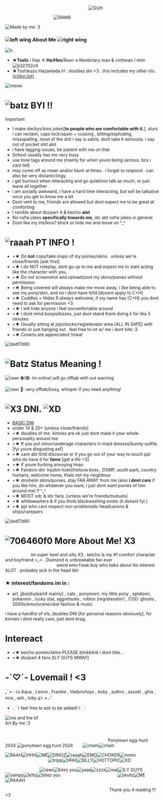                                                                 ![GUH](https://rock.ju.mp/assets/images/gallery01/2c76af8f.png?v=f29541da)

            ![RAWR](https://64.media.tumblr.com/4cb467adf5421494a6c4929f7a6db8fd/166344cc9954bba2-e0/s540x810/727da5780341da9e1ec4a751d5960f55ac0604d6.gifv)

![Made by me :3](https://media.discordapp.net/attachments/1086954357091745812/1199661463057473577/Untitled394_20240124182423.png?ex=665e430d&is=665cf18d&hm=a0f3abe2f8cb124f70a4630a08da041dbf294f8c681f58aadf7ccd24f20b61e6&=&format=webp&quality=lossless&width=1025&height=342)
### ![left wing](https://cdn.discordapp.com/attachments/1086954357091745812/1199669554817802281/Untitled395_20240124185809.png?ex=665e4a96&is=665cf916&hm=6e04b26a25d12f01af873992e6824fa7a2ef23d37899379f00a81079011861b6&) About Me ![right wing](https://cdn.discordapp.com/attachments/1086954357091745812/1199669548375359609/Untitled395_20240124185806.png?ex=665e4a95&is=665cf915&hm=2a8e5f37e3b7248cf87106e206aa90bfee6839509a2ac02b2511233ed0cb8527&)
![h](https://ponytown.ju.mp/assets/images/gallery10/6c60ac99.gif?v=f5d952f9)
  - ★**Toshi** / Haz  𖤐 **He/Him**/Rawr 𖦹 Nonbinary man & cinthean / mlm ![b32702c9](https://wilardo.crd.co/assets/images/gallery14/ec2291ee.gif?v=ee8a995d)
  - ★Toshikazu Hazamada irl : doubles dni <3 . this includes my other irls . [{irl/kin list}](https://rentry.co/VampToshikazu)

![meow](https://autism.crd.co/assets/images/gallery01/235aabb0.png?v=69d6a439)

# ![batz](https://rock.ju.mp/assets/images/gallery13/4fde9133.gif?v=f29541da) **BYI** !!
> [!IMPORTANT] 
> -  I make die/kys/kms jokes[**to people who are comfortable with it.**], slurs i can reclaim, caps lock/spam + cussing , bitting/exploding, missspelling. most of the shit i say is satire, dont take it seriously. i say out of pocket shit alot
> -  i have lagging issues, be patient with me on that
> -  School usually has me very busy
> -  use tone tags around me (mainly for when youre being serious. bcs i cant tell) 
> -  may come off as mean and/or blunt at times . i forget to respond . can also be very distant/clingy.
> -  i get burnout when interacting and go quiet/not talk as much, or just leave all together
> -  i am socially awkward, i have a hard time interacting, but will be talkative once you get to know me a bit
> -  Dont vent to me, friends are allowed but dont expect me to be great at comforting
> -  I ramble about diu/part 4 & keicho **alot**
> -  No nsfw jokes **specifically towards me**, idc abt nsfw jokes in general
> -  Dont like my irls/kins? block or hide me and move on ^_^

# ![raaah](https://rock.ju.mp/assets/images/gallery17/d2d652b5.png?v=f29541da) PT INFO !
- =★ Do **not** copy/take inspo of my ponies/skins . unless we're close/friends [ask first]
- =★ I do NOT roleplay, dont go up to me and expect me to start acting like the character with you.
- =★ Do not screenshot and upload/post my skins/ponies without permission.
- =★ Being covered will always make me move away, i like being able to see my pony/skin, and no i dont have tt/td [doesnt apply to C+H]
- =★ Cuddles + Hides R always welcome, if my name has [C+H] you dont need to ask for permission <3
- =★ i will hide anyone i feel uncomfortable around
- =★ i dont mind boops/kisses, just dont stand there doing it for like 5 minutes
- =★ Usually sitting at jojo/docks/regretevator area [ALL IN SAFE] with friends or just hanging out . feel free to int w/ me i dont bite :3
- =★ Crowns are appreciated !mwa!

![dad17d80](https://autism.crd.co/assets/images/gallery01/61387993.png?v=69d6a439)

# ![Batz](https://autism.crd.co/assets/images/gallery07/dcc63613.gif?v=69d6a439) Status Meaning !
![rawr](https://wilardo.crd.co/assets/images/gallery23/c06d76c0.gif?v=ee8a995d) ⛔/🟢: im online!,will go offtab with out warning 

![rawr](https://wilardo.crd.co/assets/images/gallery23/c06d76c0.gif?v=ee8a995d) 🌙: very offtab/busy, whisper if you need anything!


# ![X3](https://literature.crd.co/assets/images/gallery05/a227b58e.gif?v=0b76180b) DNI. ![XD](https://wilardo.crd.co/assets/images/gallery18/7726ea4c.png?v=ee8a995d)
- [BASIC DNI](https://dni-criteria.carrd.co/)
- under 14 & 20+ [unless close/friends]
- =★ doubles of me. kinnies are ok just dont make it your whole personality around me
- =★ If you put minor/underage characters in maid dresses/bunny outfits [fyi youre disgusting asf]
- =★ care abt tt/td discourse or if you go out of your way to touch ppl who do have it for **fame** [get a life <3]
- =★ if youre fucking annoying lmao
- =★ Fandom dni: hazbin hotel/helluva boss , DSMP, south park, country humans, welcome home, thats not my neighbour
- =★ stroheim skins/ponies. stay FAR AWAY from me (also **i dont care** if you like him, do whatever you want, i just dont want ponies of him around me) !! ^_^
- =★ MOST sdc & sbr fans. [unless we're friends/mutuals]
- =★ whitewashers & if you think blackwashing exists (it doesnt fyi.)
- =★ ppl who cant respect non-problematic headcanons & ships/rarepairs
  
![dad17d80](https://autism.crd.co/assets/images/gallery01/61387993.png?v=69d6a439)
# ![706460f0](https://literature.crd.co/assets/images/gallery05/46ec6a57.gif?v=0b76180b) More About Me! X3
      im super kewl and silly X3 . keicho is my #1 comfort character and boyfriend >_< . Diamond is unbreakable fan ever
            weird emo freak boy who talks about his interest ALOT . probably sick in the head tbh 

### ★ interest/fandoms im in :
- art, jjba[diu/part4 mainly] , cats , ponytown, my little pony , splatoon, pokemon , lucky star, aggretsuko , roblox [regretevator] , COD: ghosts , 2000s/emo/scene/vkei fashion & music

i have a handful of irls, doubles DNI [for personal reasons obviously], for kinnies i dont really care, just dont brag. 
# Intereact
- =★ keicho ponies/skins PLEASE *blinkblink* i dont bite... 
- =★ diu/part 4 fans [ILY GUYS MWA!!]

# -`♡´- Lovemail ! <3
｡ﾟ•┈꒰ა Aqua , Leone , Frankie , Vadym/toyo , koby , zuthro , azazel , ghia , rora , ash , toby ໒꒱┈•  ｡ﾟ
- ˗ˏˋ ꒰ feel free to ask to be added! ꒱ ˎˊ˗

 ![me and the bf](https://media.discordapp.net/attachments/1086954357091745812/1218376260028469360/Untitled394_20240316095200.png?ex=665e7350&is=665d21d0&hm=973b57ebe38883a07a0e068d6d7f4d8dc06147fb3de05a87a959cc62197a6fbd&=&format=webp&quality=lossless&width=1025&height=342)
                            Art By me :3 
#
                        Ponytown egg-hunt 2024
![ponytown egg hunt 2024](https://cdn.discordapp.com/attachments/1086954357091745812/1223953792291049482/Untitled444_20240331191453.png?ex=661bbacc&is=660945cc&hm=300b8ccd6cefc0cc0059896f1d859b2cf0b404b691726ca9635f3acf95671804&)
  ![chain](https://ponytown.ju.mp/assets/images/gallery10/be5cfdb8.gif?v=f5d952f9)![chain](https://ponytown.ju.mp/assets/images/gallery10/be5cfdb8.gif?v=f5d952f9)

![RAAH](https://64.media.tumblr.com/7a82699302d1d9aac8e7ed5a78c1f4f4/a4a715527ced9f74-d2/s100x200/0c9eceab71e563730bf7cd59c627c6e741958ba0.gifv)![HHH](https://paleking.carrd.co/assets/images/gallery01/0215978a.png?v26071698921061)![ME](https://paleking.carrd.co/assets/images/gallery03/0eda44e9.gif?v26071698921061)![DINOZ](https://paleking.carrd.co/assets/images/gallery09/f9d360b0.jpg?v26071698921061)![raaah](https://user-images.githubusercontent.com/117339244/209936637-d33f5bfc-fa63-450d-be07-28f8770da647.jpg)![EMO](https://wilardo.crd.co/assets/images/gallery11/f27a8ce7_original.jpg?v=b62e9456)![CHOKER](https://user-images.githubusercontent.com/117339244/212819803-303728af-870f-4cd1-af1f-8648a1256d61.png)![mmm](https://images-wixmp-ed30a86b8c4ca887773594c2.wixmp.com/f/e1ba8300-5b89-461a-ab89-d9af0bcaa30a/dcman6u-1e4f5a4d-6e1e-456c-bbad-f1f75a3ed2f3.png?token=eyJ0eXAiOiJKV1QiLCJhbGciOiJIUzI1NiJ9.eyJzdWIiOiJ1cm46YXBwOjdlMGQxODg5ODIyNjQzNzNhNWYwZDQxNWVhMGQyNmUwIiwiaXNzIjoidXJuOmFwcDo3ZTBkMTg4OTgyMjY0MzczYTVmMGQ0MTVlYTBkMjZlMCIsIm9iaiI6W1t7InBhdGgiOiJcL2ZcL2UxYmE4MzAwLTViODktNDYxYS1hYjg5LWQ5YWYwYmNhYTMwYVwvZGNtYW42dS0xZTRmNWE0ZC02ZTFlLTQ1NmMtYmJhZC1mMWY3NWEzZWQyZjMucG5nIn1dXSwiYXVkIjpbInVybjpzZXJ2aWNlOmZpbGUuZG93bmxvYWQiXX0.OCLHusKClCwh4NtEQRP45fU1J8pwPFD7Q-ZmAKwFmH0)
          ![tripp](https://gifcity.carrd.co/assets/images/gallery248/0b8a4273.png?v=ef10e8f3)![HHH](https://gifcity.carrd.co/assets/images/gallery59/64918deb.gif?v=ef10e8f3)![SILLY](https://gifcity.carrd.co/assets/images/gallery51/761ca4c2.png?v=ef10e8f3)![HOTTOPIC](https://gifcity.carrd.co/assets/images/gallery51/f36006ce.gif?v=ef10e8f3)![XD](https://gifcity.carrd.co/assets/images/gallery60/a6e71ca9.png?v=ef10e8f3)

        ![rawr](https://biscuit2.crd.co/assets/images/gallery49/1e5b009b.gif?v=dfc17534)![bites you](https://biscuit2.crd.co/assets/images/gallery49/21f18a95.gif?v=dfc17534)![yaaa](https://biscuit2.crd.co/assets/images/gallery49/576be01d.gif?v=dfc17534)![zzzz](https://gifcity.carrd.co/assets/images/gallery24/22fd8a91.gif?v=ef10e8f3)![real](https://gifcity.carrd.co/assets/images/gallery24/b9dbffbf.gif?v=ef10e8f3)![ILY GUYS](https://gifcity.carrd.co/assets/images/gallery14/9abd604f.gif?v=ef10e8f3)![vampy](https://gifcity.carrd.co/assets/images/gallery14/77e19876.gif?v=ef10e8f3)![kitty](https://gifcity.carrd.co/assets/images/gallery14/a2ab3737.gif?v=ef10e8f3)![bitez you](https://gifcity.carrd.co/assets/images/gallery14/f5d4f615.gif?v=ef10e8f3)
             ![skullz](https://gifcity.carrd.co/assets/images/gallery23/1646719d.gif?v=ef10e8f3)![ME](https://gifcity.carrd.co/assets/images/gallery23/37a9f40c.png?v=ef10e8f3)![RAAAH](https://gifcity.carrd.co/assets/images/gallery24/a65e4188.gif?v=ef10e8f3)

                         Thank you 4 reading !!! <3
